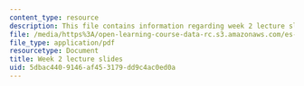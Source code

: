 ```yaml
---
content_type: resource
description: This file contains information regarding week 2 lecture slides.
file: /media/https%3A/open-learning-course-data-rc.s3.amazonaws.com/es-s10-drugs-and-the-brain-spring-2013/5dbac4409146af453179dd9c4ac0ed0a_MITES_S10S13_Week2.pdf
file_type: application/pdf
resourcetype: Document
title: Week 2 lecture slides
uid: 5dbac440-9146-af45-3179-dd9c4ac0ed0a
---
```

